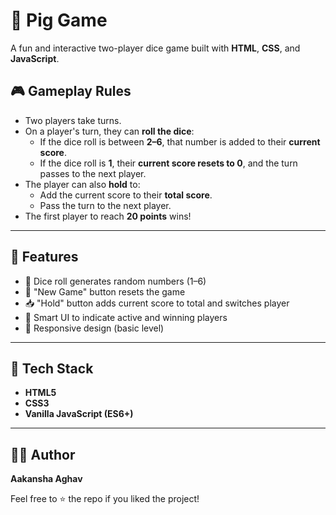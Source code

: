 # 🐷 Pig Game

A fun and interactive two-player dice game built with **HTML**, **CSS**, and **JavaScript**.

## 🎮 Gameplay Rules

- Two players take turns.
- On a player's turn, they can **roll the dice**:
  - If the dice roll is between **2–6**, that number is added to their **current score**.
  - If the dice roll is **1**, their **current score resets to 0**, and the turn passes to the next player.
- The player can also **hold** to:
  - Add the current score to their **total score**.
  - Pass the turn to the next player.
- The first player to reach **20 points** wins!

---

## 🚀 Features

- 🎲 Dice roll generates random numbers (1–6)
- 🔄 "New Game" button resets the game
- 📥 "Hold" button adds current score to total and switches player
- 🧠 Smart UI to indicate active and winning players
- 📱 Responsive design (basic level)

---

## 🧱 Tech Stack

- **HTML5**
- **CSS3**
- **Vanilla JavaScript (ES6+)**

---
## 🙋‍♀️ Author

**Aakansha Aghav**

Feel free to ⭐ the repo if you liked the project!
